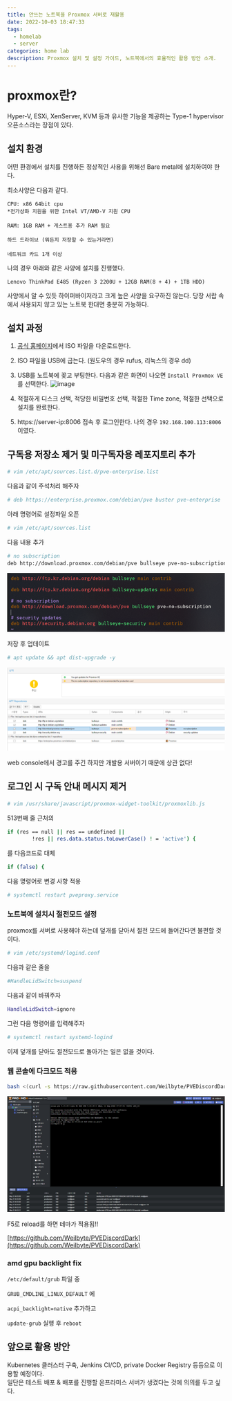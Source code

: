 ```yaml
---
title: 안쓰는 노트북을 Proxmox 서버로 재활용
date: 2022-10-03 18:47:33
tags:
  - homelab
  - server
categories: home lab
description: Proxmox 설치 및 설정 가이드, 노트북에서의 효율적인 활용 방안 소개.
---
```


# proxmox란?

Hyper-V, ESXi, XenServer, KVM 등과 유사한 기능을 제공하는 Type-1 hypervisor
오픈소스라는 장점이 있다.

## 설치 환경

어떤 환경에서 설치를 진행하든 정상적인 사용을 위해선 Bare metal에 설치하여야 한다.

최소사양은 다음과 같다.

```
CPU: x86 64bit cpu
*전가상화 지원을 위한 Intel VT/AMD-V 지원 CPU

RAM: 1GB RAM + 게스트용 추가 RAM 필요

하드 드라이브 (뭐든지 저장할 수 있는거라면)

네트워크 카드 1개 이상
```

나의 경우 아래와 같은 사양에 설치를 진행했다.

```
Lenovo ThinkPad E485 (Ryzen 3 2200U + 12GB RAM(8 + 4) + 1TB HDD)
```

사양에서 알 수 있듯 하이퍼바이저라고 크게 높은 사양을 요구하진 않는다.
당장 서랍 속에서 사용되지 않고 있는 노트북 한대면 충분히 가능하다.

## 설치 과정

1. [공식 홈페이지](https://www.proxmox.com/en/downloads/category/iso-images-pve)에서 ISO 파일을 다운로드한다.
2. ISO 파일을 USB에 굽는다. (원도우의 경우 rufus, 리눅스의 경우 dd)
3. USB를 노트북에 꽂고 부팅한다.
   다음과 같은 화면이 나오면 `Install Proxmox VE`를 선택한다.
   ![image](/images/pve-grub-menu.png)

4. 적절하게 디스크 선택, 적당한 비밀번호 선택, 적절한 Time zone, 적절한 선택으로 설치를 완료한다.
5. https://server-ip:8006 접속 후 로그인한다.
   나의 경우 `192.168.100.113:8006` 이였다.

## 구독용 저장소 제거 및 미구독자용 레포지토리 추가

```bash
# vim /etc/apt/sources.list.d/pve-enterprise.list
```

다음과 같이 주석처리 해주자

```bash
# deb https://enterprise.proxmox.com/debian/pve buster pve-enterprise
```

아래 명령어로 설정파일 오픈

```bash
# vim /etc/apt/sources.list
```

다음 내용 추가

```bash
# no subscription
deb http://download.proxmox.com/debian/pve bullseye pve-no-subscription
```

![Untitled](images/pve-no-subscription.png)

저장 후 업데이트

```bash
# apt update && apt dist-upgrade -y
```

![web console에서 경고를 주긴 하지만 개발용 서버이기 때문에 상관 없다!](images/web-console-warning.png)

web console에서 경고를 주긴 하지만 개발용 서버이기 때문에 상관 없다!

## 로그인 시 구독 안내 메시지 제거

```bash
# vim /usr/share/javascript/proxmox-widget-toolkit/proxmoxlib.js
```

513번째 줄 근처의

```bash
if (res == null || res == undefined ||
		!res || res.data.status.toLowerCase() ! = 'active') {
```

를 다음코드로 대체

```bash
if (false) {
```

다음 명령어로 변경 사항 적용

```bash
# systemctl restart pveproxy.service
```

### 노트북에 설치시 절전모드 설정

proxmox를 서버로 사용해야 하는데 덮개를 닫아서 절전 모드에 들어간다면 불편할 것이다.

```bash
# vim /etc/systemd/logind.conf
```

다음과 같은 줄을

```bash
#HandleLidSwitch=suspend
```

다음과 같이 바꿔주자

```bash
HandleLidSwitch=ignore
```

그런 다음 명령어를 입력해주자

```bash
# systemctl restart systemd-logind
```

이제 덮개를 닫아도 절전모드로 돌아가는 일은 없을 것이다.

### 웹 콘솔에 다크모드 적용

```bash
bash <(curl -s https://raw.githubusercontent.com/Weilbyte/PVEDiscordDark/master/PVEDiscordDark.sh ) install
```

![F5로 reload를 하면 테마가 적용됨!!](images/proxmox-dark-theme.png)

F5로 reload를 하면 테마가 적용됨!!

[https://github.com/Weilbyte/PVEDiscordDark](https://github.com/Weilbyte/PVEDiscordDark)

### amd gpu backlight fix

`/etc/default/grub` 파일 중

`GRUB_CMDLINE_LINUX_DEFAULT` 에

`acpi_backlight=native` 추가하고

`update-grub` 실행 후 `reboot`

## 앞으로 활용 방안

Kubernetes 클러스터 구축, Jenkins CI/CD, private Docker Registry 등등으로 이용할 예정이다.  
일단은 테스트 배포 & 배포를 진행할 온프라미스 서버가 생겼다는 것에 의의를 두고 싶다.
